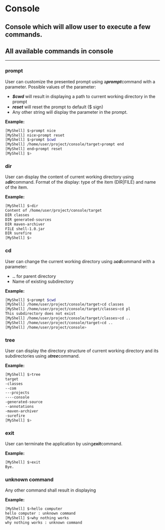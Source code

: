 # Console
Console which will allow user to execute a few commands.
---

## All available commands in console
---

### prompt
User can customize the presented prompt using a***prompt***command with a parameter.
Possible values of the parameter:
* ***$cwd*** will result in displaying a path to current working directory in the prompt
* ***reset*** will reset the prompt to default ($ sign)
* Any other string will display the parameter in the prompt.

**Example:**
```sh
[MyShell] $>prompt nice
[MyShell] nice>prompt reset
[MyShell] $>prompt $cwd
[MyShell] /home/user/project/console/target>prompt end
[MyShell] end>prompt reset
[MyShell] $>
```

### dir
User can display the content of current working directory using a***dir***command.
Format of the display: type of the item (DIR|FILE) and name of the item.

**Example:**
```sh
[MyShell] $>dir
Content of /home/user/project/console/target
DIR classes
DIR generated-sources
DIR maven-archiver
FILE shell-1.0.jar
DIR surefire
[MyShell] $>
```

### cd
User can change the current working directory using a***cd***command with a parameter:
* **..** for parent directory
* Name of existing subdirectory

**Example:**
```sh
[MyShell] $>prompt $cwd
[MyShell] /home/user/project/console/target>cd classes
[MyShell] /home/user/project/console/target/classes>cd pl
This subdirectory does not exist
[MyShell] /home/user/project/console/target/classes>cd ..
[MyShell] /home/user/project/console/target>cd ..
[MyShell] /home/user/project/console>
```

### tree
User can display the directory structure of current working directory
and its subdirectories using a***tree***command.

**Example:**
 ```sh
 [MyShell] $>tree
 target
 -classes
 --com
 ---projects
 ----console
 -generated-source
 --annotations
 -maven-archiver
 -surefire
 [MyShell] $>
 ```

### exit
User can terminate the application by using***exit***command.

**Example:**
```sh
[MyShell] $>exit
Bye.
```

### unknown command
Any other command shall result in displaying

**Example:**
```sh
[MyShell] $>hello computer
hello computer : unknown command
[MyShell] $>why nothing works
why nothing works : unknown command
```

